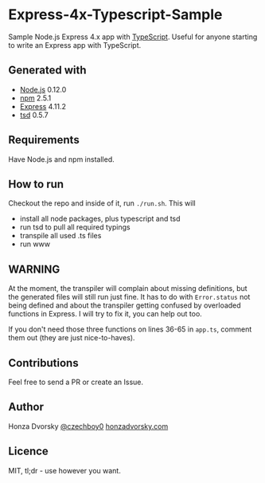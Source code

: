 # Express-4x-Typescript-Sample
Sample Node.js Express 4.x app with [TypeScript](http://www.typescriptlang.org). Useful for anyone starting to write an Express app with TypeScript.

Generated with
--------------
- [Node.js](https://nodejs.org) 0.12.0
- [npm](https://www.npmjs.com) 2.5.1
- [Express](http://expressjs.com) 4.11.2
- [tsd](http://definitelytyped.org/tsd/) 0.5.7

Requirements
------------
Have Node.js and npm installed.

How to run
----------
Checkout the repo and inside of it, run `./run.sh`.
This will
- install all node packages, plus typescript and tsd
- run tsd to pull all required typings
- transpile all used .ts files
- run www

WARNING
-------
At the moment, the transpiler will complain about missing definitions, but the generated files will still run just fine. It has to do with `Error.status` not being defined and about the transpiler getting confused by overloaded functions in Express. I will try to fix it, you can help out too.

If you don't need those three functions on lines 36-65 in `app.ts`, comment them out (they are just nice-to-haves).

Contributions
-------------
Feel free to send a PR or create an Issue.

Author
------
Honza Dvorsky
[@czechboy0](http://twitter.com/czechboy0)
[honzadvorsky.com](http://honzadvorsky.com)

Licence
-------
MIT, tl;dr - use however you want.
